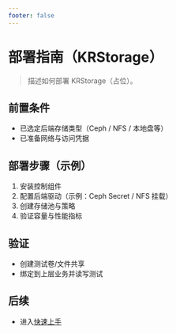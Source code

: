 ```yaml
---
footer: false
---
```


<!-- legacy anchors -->
<span id="安装指南" style="display:none"></span>
<span id="部署文档" style="display:none"></span>
# 部署指南（KRStorage）

> 描述如何部署 KRStorage（占位）。

## 前置条件
- 已选定后端存储类型（Ceph / NFS / 本地盘等）
- 已准备网络与访问凭据

## 部署步骤（示例）
1. 安装控制组件
2. 配置后端驱动（示例：Ceph Secret / NFS 挂载）
3. 创建存储池与策略
4. 验证容量与性能指标

## 验证
- 创建测试卷/文件共享
- 绑定到上层业务并读写测试

## 后续
- 进入[快速上手](./quick-start.md)
